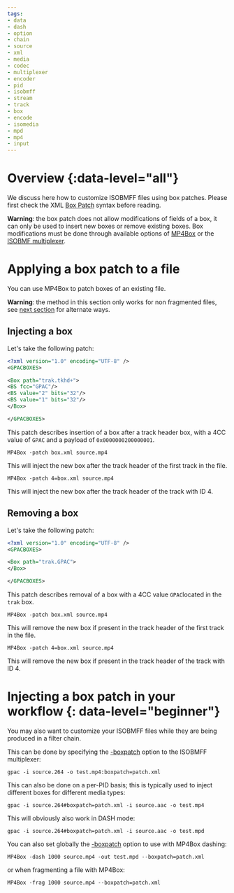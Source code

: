 ```yaml
---
tags:
- data
- dash
- option
- chain
- source
- xml
- media
- codec
- multiplexer
- encoder
- pid
- isobmff
- stream
- track
- box
- encode
- isomedia
- mpd
- mp4
- input
---
```



# Overview {:data-level="all"}

We discuss here how to customize ISOBMFF files using box patches.  Please first check the XML [Box Patch](BoxPatch) syntax before reading.

__Warning__: the box patch does not allow modifications of fields of a box, it can only be used to insert new boxes or  remove existing boxes. Box modifications must be done through available options of [MP4Box](MP4Box-Introduction) or the [ISOBMF multiplexer](mp4mx).


# Applying a box patch to a file

You can use MP4Box to patch boxes of an existing file.

__Warning__: the method in this section only works for non fragmented files, see [next section](#injecting-a-box-patch-in-your-workflow) for alternate ways.

## Injecting a box

Let's take the following patch:
```xml
<?xml version="1.0" encoding="UTF-8" />
<GPACBOXES>

<Box path="trak.tkhd+">
<BS fcc="GPAC"/>
<BS value="2" bits="32"/>
<BS value="1" bits="32"/>
</Box>

</GPACBOXES>
```

This patch describes insertion of a box after a track header box, with a 4CC value of `GPAC` and a payload of `0x0000000200000001`.

```
MP4Box -patch box.xml source.mp4
```

This will inject the new box after the track header of the first track in the file.

```
MP4Box -patch 4=box.xml source.mp4
```

This will inject the new box after the track header of the track with ID 4.


## Removing a box

Let's take the following patch:
```xml
<?xml version="1.0" encoding="UTF-8" />
<GPACBOXES>

<Box path="trak.GPAC">
</Box>

</GPACBOXES>
```

This patch describes removal of a box with a 4CC value `GPAC`located in the `trak` box.
```
MP4Box -patch box.xml source.mp4
```

This will remove the new box if present in the track header of the first track in the file.

```
MP4Box -patch 4=box.xml source.mp4
```

This will remove the new box if present in the track header of the track with ID 4.



# Injecting a box patch in your workflow {: data-level="beginner"}

You may also want to customize your ISOBMFF files while they are being produced in a filter chain. 

This can be done by specifying the [-boxpatch](mp4mx#boxpatch) option to the ISOBMFF multiplexer:

```
gpac -i source.264 -o test.mp4:boxpatch=patch.xml
```

This can  also be done on a per-PID basis; this is typically used to inject different boxes for different media types:

```
gpac -i source.264#boxpatch=patch.xml -i source.aac -o test.mp4
```

This will obviously also work in DASH mode:

```
gpac -i source.264#boxpatch=patch.xml -i source.aac -o test.mpd
```

You can also set globally the [-boxpatch](mp4mx#boxpatch) option to use with MP4Box dashing:
```
MP4Box -dash 1000 source.mp4 -out test.mpd --boxpatch=patch.xml
```

or when fragmenting a file with MP4Box:

```
MP4Box -frag 1000 source.mp4 --boxpatch=patch.xml
```
